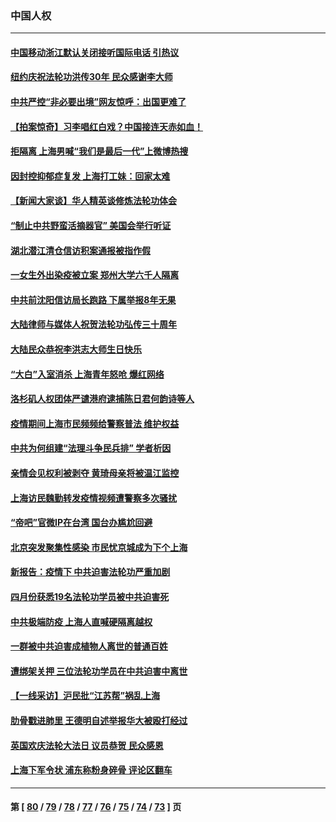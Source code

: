 ### 中国人权
---
#### [中国移动浙江默认关闭接听国际电话 引热议](../../pages/ncid278/n13736295.md) 
#### [纽约庆祝法轮功洪传30年 民众感谢李大师](../../pages/ncid278/n13736244.md) 
#### [中共严控“非必要出境”网友惊呼：出国更难了](../../pages/ncid278/n13735911.md) 
#### [【拍案惊奇】习李唱红白戏？中国接连天赤如血！](../../pages/ncid278/n13735819.md) 
#### [拒隔离 上海男喊“我们是最后一代”上微博热搜](../../pages/ncid278/n13735808.md) 
#### [因封控抑郁症复发 上海打工妹：回家太难](../../pages/ncid278/n13735860.md) 
#### [【新闻大家谈】华人精英谈修炼法轮功体会](../../pages/ncid278/n13735765.md) 
#### [“制止中共野蛮活摘器官” 美国会举行听证](../../pages/ncid278/n13735831.md) 
#### [湖北潜江清仓信访积案通报被指作假](../../pages/ncid278/n13735260.md) 
#### [一女生外出染疫被立案 郑州大学六千人隔离](../../pages/ncid278/n13735283.md) 
#### [中共前沈阳信访局长跑路 下属举报8年无果](../../pages/ncid278/n13734994.md) 
#### [大陆律师与媒体人祝贺法轮功弘传三十周年](../../pages/ncid278/n13735062.md) 
#### [大陆民众恭祝李洪志大师生日快乐](../../pages/ncid278/n13734810.md) 
#### [“大白”入室消杀 上海青年怒呛 爆红网络](../../pages/ncid278/n13734703.md) 
#### [洛杉矶人权团体严谴港府逮捕陈日君何韵诗等人](../../pages/ncid278/n13734767.md) 
#### [疫情期间上海市民频频给警察普法 维护权益](../../pages/ncid278/n13734139.md) 
#### [中共为何组建“法理斗争民兵排” 学者析因](../../pages/ncid278/n13734109.md) 
#### [亲情会见权利被剥夺 黄琦母亲将被温江监控](../../pages/ncid278/n13733499.md) 
#### [上海访民魏勤转发疫情视频遭警察多次骚扰](../../pages/ncid278/n13733148.md) 
#### [“帝吧”官微IP在台湾 国台办尴尬回避](../../pages/ncid278/n13733056.md) 
#### [北京突发聚集性感染 市民忧京城成为下个上海](../../pages/ncid278/n13732920.md) 
#### [新报告：疫情下 中共迫害法轮功严重加剧](../../pages/ncid278/n13732612.md) 
#### [四月份获悉19名法轮功学员被中共迫害死](../../pages/ncid278/n13731456.md) 
#### [中共极端防疫 上海人直喊硬隔离越权](../../pages/ncid278/n13732359.md) 
#### [一群被中共迫害成植物人离世的普通百姓](../../pages/ncid278/n13730316.md) 
#### [遭绑架关押 三位法轮功学员在中共迫害中离世](../../pages/ncid278/n13727134.md) 
#### [【一线采访】沪民批“江苏帮”祸乱上海](../../pages/ncid278/n13731242.md) 
#### [肋骨戳进肺里 王德明自述举报华大被殴打经过](../../pages/ncid278/n13730815.md) 
#### [英国欢庆法轮大法日 议员恭贺 民众感恩](../../pages/ncid278/n13730266.md) 
#### [上海下军令状 浦东称粉身碎骨 评论区翻车](../../pages/ncid278/n13729974.md) 

---
#### 第 [ [80](./80.md) / [79](./79.md) / [78](./78.md) / [77](./77.md) / [76](./76.md) / [75](./75.md) / [74](./74.md) / [73](./73.md) ] 页
